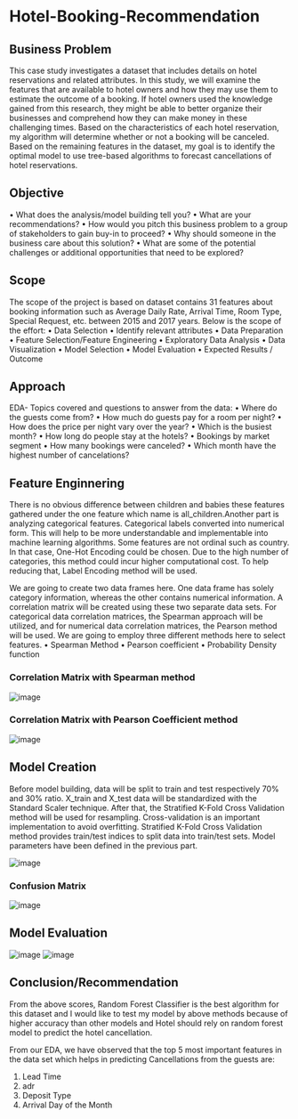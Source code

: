 # Hotel-Booking-Recommendation

## Business Problem
This case study investigates a dataset that includes details on hotel reservations and related attributes. In this study, we will examine the features that are available to hotel owners and how they may use them to estimate the outcome of a booking. If hotel owners used the knowledge gained from this research, they might be able to better organize their businesses and comprehend how they can make money in these challenging times. Based on the characteristics of each hotel reservation, my algorithm will determine whether or not a booking will be canceled. Based on the remaining features in the dataset, my goal is to identify the optimal model to use tree-based algorithms to forecast cancellations of hotel reservations.

## Objective
• What does the analysis/model building tell you?
• What are your recommendations?
• How would you pitch this business problem to a group of stakeholders to gain buy-in to proceed?
• Why should someone in the business care about this solution?
• What are some of the potential challenges or additional opportunities that need to be explored?

## Scope
The scope of the project is based on dataset contains 31 features about booking information such as Average Daily Rate, Arrival Time, Room Type, Special Request, etc. between 2015 and 2017 years. 
Below is the scope of the effort:
•	Data Selection
•	Identify relevant attributes
•	Data Preparation
•	Feature Selection/Feature Engineering
•	Exploratory Data Analysis
•	Data Visualization
•	Model Selection
•	Model Evaluation
•	Expected Results / Outcome

## Approach
 EDA-
 Topics covered and questions to answer from the data:
•	Where do the guests come from?
•	How much do guests pay for a room per night?
•	How does the price per night vary over the year?
•	Which is the busiest month?
•	How long do people stay at the hotels?
•	Bookings by market segment
•	How many bookings were canceled?
•	Which month have the highest number of cancelations?

## Feature Enginnering
There is no obvious difference between children and babies these features gathered under the one feature which name is all_children.Another part is analyzing categorical features. Categorical labels converted into numerical form. This will help to be more understandable and implementable into machine learning algorithms. Some features are not ordinal such as country. In that case, One-Hot Encoding could be chosen. Due to the high number of categories, this method could incur higher computational cost. To help reducing that, Label Encoding method will be used.

We are going to create two data frames here. One data frame has solely category information, whereas the other contains numerical information. A correlation matrix will be created using these two separate data sets. 
For categorical data correlation matrices, the Spearman approach will be utilized, and for numerical data correlation matrices, the Pearson method will be used.
We are going to employ three different methods here to select features.
•	Spearman Method
•	Pearson coefficient
•	Probability Density function 

### Correlation Matrix with Spearman method

![image](https://user-images.githubusercontent.com/70611285/177247366-1209262e-de20-482f-ab08-e00b10583cb9.png)

### Correlation Matrix with Pearson Coefficient method

![image](https://user-images.githubusercontent.com/70611285/177247446-075682f9-e85f-4987-a856-63e5c8803e46.png)

## Model Creation

Before model building, data will be split to train and test respectively 70% and 30% ratio. X_train and X_test data will be standardized with the Standard Scaler technique. After that, the Stratified K-Fold Cross Validation method will be used for resampling. Cross-validation is an important implementation to avoid overfitting. Stratified K-Fold Cross Validation method provides train/test indices to split data into train/test sets. Model parameters have been defined in the previous part.

![image](https://user-images.githubusercontent.com/70611285/177247550-524c0af9-29d8-4415-b291-3b1a77569e10.png)

### Confusion Matrix
![image](https://user-images.githubusercontent.com/70611285/177247576-6e5abdc6-8efb-4c3c-abe9-24fe39c3ba5f.png)

## Model Evaluation
![image](https://user-images.githubusercontent.com/70611285/177247596-4f8ad41e-bb1e-4f46-a274-367859e602c4.png)
![image](https://user-images.githubusercontent.com/70611285/177247599-92a219ff-431a-4add-b220-bee65e7b4d6f.png)

## Conclusion/Recommendation

From the above scores, Random Forest Classifier is the best algorithm for this dataset and I would like to test my model by above methods because of higher accuracy than other models and Hotel should rely on random forest model to predict the hotel cancellation.

From our EDA, we have observed that the top 5 most important features in the data set which helps in predicting Cancellations from the guests are:
1.	Lead Time
2.	adr
3.	Deposit Type
4.	Arrival Day of the Month















